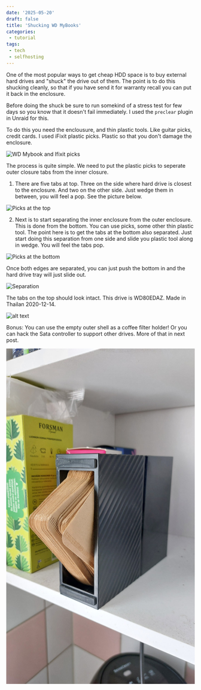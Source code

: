 ```yaml
---
date: '2025-05-20'
draft: false
title: 'Shucking WD MyBooks'
categories:
 - tutorial
tags: 
 - tech
 - selfhosting
---
```


One of the most popular ways to get cheap HDD space is to buy external hard drives and "shuck" the drive out of them. The point is to do this shucking cleanly, so that if you have send it for warranty recall you can put it back in the enclosure.

Before doing the shuck be sure to run somekind of a stress test for few days so you know that it doesn't fail immediately. I used the `preclear` plugin in Unraid for this. 

To do this you need the enclousure, and thin plastic tools. Like guitar picks, credit cards. I used iFixit plastic picks. Plastic so that you don't damage the enclosure.

![WD Mybook and Ifixit picks](images/wdmybookshuck1.png)

The process is quite simple. We need to put the plastic picks to seperate outer closure tabs from the inner closure.

1. There are five tabs at top. Three on the side where hard drive is closest to the enclosure. And two on the other side. Just wedge them in between, you will feel a pop. See the picture below.

![Picks at the top](images/wdmybookshuck2.png)

2. Next is to start separating the inner enclosure from the outer enclosure. This is done from the bottom. You can use picks, some other thin plastic tool. The point here is to get the tabs at the bottom also separated. Just start doing this separation from one side and slide you plastic tool along in wedge. You will feel the tabs pop.

![Picks at the bottom](images/wdmybookshuck3.png)

Once both edges are separated, you can just push the bottom in and the hard drive tray will just slide out.

![Separation](images/wdmybookshuck4.png)

The tabs on the top should look intact.
This drive is WD80EDAZ. Made in Thailan 2020-12-14.

![alt text](images/wdmybookshuck5.png)

Bonus: You can use the empty outer shell as a coffee filter holder! Or you can hack the Sata controller to support other drives. More of that in next post.

![Mybook enclosure holding coffee filters](images/mybookcoffeefilters.png)
